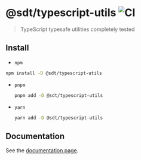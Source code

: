 # @sdt/typescript-utils ![CI](https://github.com/sylvaindethier/typescript-utils/workflows/CI/badge.svg)

> TypeScript typesafe utilities completely tested

## Install

- `npm`

 ```sh
 npm install -D @sdt/typescript-utils
 ```

- `pnpm`

  ```sh
  pnpm add -D @sdt/typescript-utils
  ```

- `yarn`

  ```sh
  yarn add -D @sdt/typescript-utils
  ```

## Documentation

See the [documentation page](docs/globals.md).
